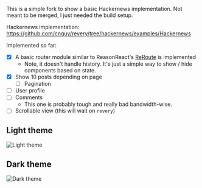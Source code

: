 This is a simple fork to show a basic Hackernews implementation. Not meant to be merged, I just needed the build setup.

Hackernews implementation: https://github.com/cnguy/revery/tree/hackernews/examples/Hackernews

Implemented so far:
- [x] A basic router module similar to ReasonReact's [ReRoute](https://github.com/callstackincubator/reroute) is implemented
    - Note, it doesn't handle history. It's just a simple way to show / hide components based on state.
- [x] Show 10 posts depending on page
    - [ ] Pagination
- [ ] User profile
- [ ] Comments
    - This one is probably tough and really bad bandwidth-wise.
- [ ] Scrollable view (this will wait on `revery`)

## Light theme

![Light theme](https://i.imgur.com/PhdtgTs.png)

## Dark theme

![Dark theme](https://i.imgur.com/EMim05Y.png)
